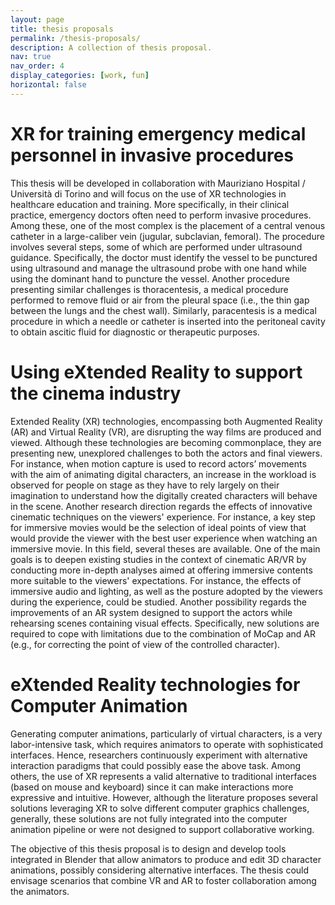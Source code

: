 ```yaml
---
layout: page
title: thesis proposals
permalink: /thesis-proposals/
description: A collection of thesis proposal.
nav: true
nav_order: 4
display_categories: [work, fun]
horizontal: false
---
```


# XR for training emergency medical personnel in invasive procedures
This thesis will be developed in collaboration with Mauriziano Hospital / Università di Torino and will focus on the use of XR technologies in healthcare education and training. More specifically, in their clinical practice, emergency doctors often need to perform invasive procedures.
Among these, one of the most complex is the placement of a central venous catheter in a large-caliber vein (jugular, subclavian, femoral). The procedure involves several steps, some of which are performed under ultrasound guidance. Specifically, the doctor must identify the vessel to be punctured using ultrasound and manage the ultrasound probe with one hand while using the dominant hand to puncture the vessel. Another procedure presenting similar challenges is thoracentesis, a medical procedure performed to remove fluid or air from the pleural space (i.e., the thin gap between the lungs and the chest wall). Similarly, paracentesis is a medical procedure in which a needle or catheter is inserted into the peritoneal cavity to obtain ascitic fluid for diagnostic or therapeutic purposes.


# Using eXtended Reality to support the cinema industry
Extended Reality (XR) technologies, encompassing both Augmented Reality (AR) and Virtual Reality (VR), are disrupting the way films are produced and viewed. Although these technologies are becoming commonplace, they are presenting new, unexplored challenges to both the actors and final viewers. For instance, when motion capture is used to record actors’ movements with the aim of animating digital characters, an increase in the workload is observed for people on stage as they have to rely largely on their imagination to understand how the digitally created characters will behave in the scene. Another research direction regards the effects of innovative cinematic techniques on the viewers' experience. For instance, a key step for immersive movies would be the selection of ideal points of view that would provide the viewer with the best user experience when watching an immersive movie.
In this field, several theses are available. One of the main goals is to deepen existing studies in the context of cinematic AR/VR by conducting more in-depth analyses aimed at offering immersive contents more suitable to the viewers' expectations. For instance, the effects of immersive audio and lighting, as well as the posture adopted by the viewers during the experience, could be studied. Another possibility regards the improvements of an AR system designed to support the actors while rehearsing scenes containing visual effects. Specifically, new solutions are required to cope with limitations due to the combination of MoCap and AR (e.g., for correcting the point of view of the controlled character).

# eXtended Reality technologies for Computer Animation
Generating computer animations, particularly of virtual characters, is a very labor-intensive task, which requires animators to operate with sophisticated interfaces. Hence, researchers continuously experiment with alternative interaction paradigms that could possibly ease the above task. Among others, the use of XR represents a valid alternative to traditional interfaces (based on mouse and keyboard) since it can make interactions more expressive and intuitive. However, although the literature proposes several solutions leveraging XR to solve different computer graphics challenges, generally, these solutions are not fully integrated into the computer animation pipeline or were not designed to support collaborative working.

The objective of this thesis proposal is to design and develop tools integrated in Blender that allow animators to produce and edit 3D character animations, possibly considering alternative interfaces. The thesis could envisage scenarios that combine VR and AR to foster collaboration among the animators.
